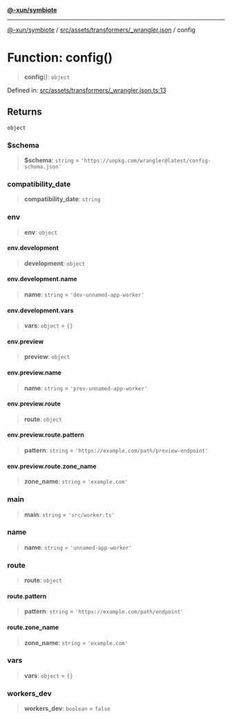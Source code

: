 [**@-xun/symbiote**](../../../../../README.md)

***

[@-xun/symbiote](../../../../../README.md) / [src/assets/transformers/\_wrangler.json](../README.md) / config

# Function: config()

> **config**(): `object`

Defined in: [src/assets/transformers/\_wrangler.json.ts:13](https://github.com/Xunnamius/symbiote/blob/79d395cced979d17188580f3f3b776aa6e57df18/src/assets/transformers/_wrangler.json.ts#L13)

## Returns

`object`

### $schema

> **$schema**: `string` = `'https://unpkg.com/wrangler@latest/config-schema.json'`

### compatibility\_date

> **compatibility\_date**: `string`

### env

> **env**: `object`

#### env.development

> **development**: `object`

#### env.development.name

> **name**: `string` = `'dev-unnamed-app-worker'`

#### env.development.vars

> **vars**: `object` = `{}`

#### env.preview

> **preview**: `object`

#### env.preview.name

> **name**: `string` = `'prev-unnamed-app-worker'`

#### env.preview.route

> **route**: `object`

#### env.preview.route.pattern

> **pattern**: `string` = `'https://example.com/path/preview-endpoint'`

#### env.preview.route.zone\_name

> **zone\_name**: `string` = `'example.com'`

### main

> **main**: `string` = `'src/worker.ts'`

### name

> **name**: `string` = `'unnamed-app-worker'`

### route

> **route**: `object`

#### route.pattern

> **pattern**: `string` = `'https://example.com/path/endpoint'`

#### route.zone\_name

> **zone\_name**: `string` = `'example.com'`

### vars

> **vars**: `object` = `{}`

### workers\_dev

> **workers\_dev**: `boolean` = `false`
